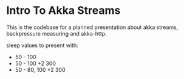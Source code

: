 # Intro To Akka Streams

This is the codebase for a planned presentation about akka streams, backpressure measuring and akka-http.

sleep values to present with:
* 50 - 100
* 50 - 100 +2 300
* 50 - 80, 100 +2 300
